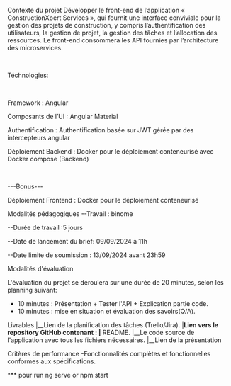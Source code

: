 Contexte du projet
Développer le front-end de l’application « ConstructionXpert Services », qui fournit une interface conviviale pour la gestion des projets de construction, y compris l’authentification des utilisateurs, la gestion de projet, la gestion des tâches et l’allocation des ressources. Le front-end consommera les API fournies par l’architecture des microservices.

​

Téchnologies:

​

Framework : Angular

Composants de l’UI : Angular Material

Authentification : Authentification basée sur JWT gérée par des intercepteurs angular

Déploiement Backend : Docker pour le déploiement conteneurisé avec Docker compose (Backend)

​

---Bonus---

Déploiement Frontend : Docker pour le déploiement conteneurisé

Modalités pédagogiques
--Travail : binome

--Durée de travail :5 jours

--Date de lancement du brief: 09/09/2024 à 11h

--Date limite de soumission : 13/09/2024 avant 23h59

Modalités d'évaluation

L'évaluation du projet se déroulera  sur une durée de 20 minutes, selon les planning suivant:
 - 10 minutes : Présentation + Tester l'API + Explication partie code.
 - 10 minutes : mise en situation et évaluation des savoirs(Q/A).

Livrables
|__Lien de la planification des tâches (Trello/Jira).
|__Lien vers le repository GitHub contenant :
   |__ README.
   |__Le code source de l'application avec tous les fichiers nécessaires.
|__Lien de la présentation

Critères de performance
-Fonctionnalités complètes et fonctionnelles conformes aux spécifications.


*** pour run ng serve or npm start
